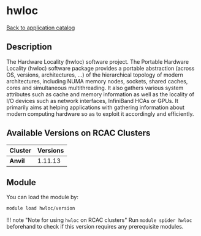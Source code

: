 # hwloc

[Back to application catalog](../app_catalog.md)

## Description
The Hardware Locality (hwloc) software project. The Portable Hardware Locality (hwloc) software package provides a portable abstraction (across OS, versions, architectures, ...) of the hierarchical topology of modern architectures, including NUMA memory nodes, sockets, shared caches, cores and simultaneous multithreading. It also gathers various system attributes such as cache and memory information as well as the locality of I/O devices such as network interfaces, InfiniBand HCAs or GPUs. It primarily aims at helping applications with gathering information about modern computing hardware so as to exploit it accordingly and efficiently.

## Available Versions on RCAC Clusters
|Cluster|Versions|
|---|---|
|**Anvil**|1.11.13|

## Module
You can load the module by:

```bash
module load hwloc/version
```

!!! note "Note for using `hwloc` on RCAC clusters"
    Run `module spider hwloc` beforehand to check if this version requires any prerequisite modules.
